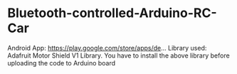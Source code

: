 # Bluetooth-controlled-Arduino-RC-Car
Android App: https://play.google.com/store/apps/de...
Library used: Adafruit Motor Shield V1 Library.
You have to install the above library before uploading the code to Arduino board
